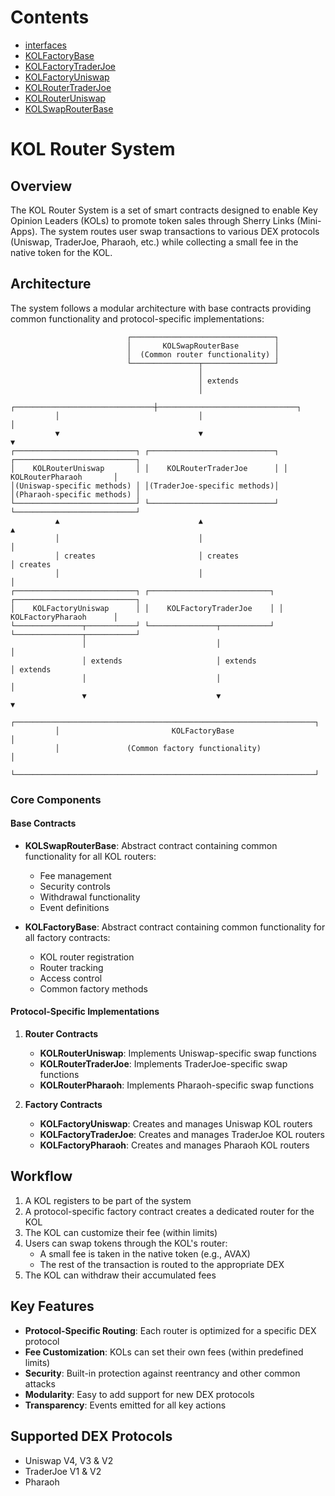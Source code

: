 

# Contents
- [interfaces](/contracts/kol-router/interfaces)
- [KOLFactoryBase](KOLFactoryBase.sol/abstract.KOLFactoryBase.md)
- [KOLFactoryTraderJoe](KOLFactoryTraderJoe.sol/contract.KOLFactoryTraderJoe.md)
- [KOLFactoryUniswap](KOLFactoryUniswap.sol/contract.KOLFactoryUniswap.md)
- [KOLRouterTraderJoe](KOLRouterTraderJoe.sol/contract.KOLRouterTraderJoe.md)
- [KOLRouterUniswap](KOLRouterUniswap.sol/contract.KOLRouterUniswap.md)
- [KOLSwapRouterBase](KOLSwapRouterBase.sol/abstract.KOLSwapRouterBase.md)

# KOL Router System

## Overview
The KOL Router System is a set of smart contracts designed to enable Key Opinion Leaders (KOLs) to promote token sales through Sherry Links (Mini-Apps). The system routes user swap transactions to various DEX protocols (Uniswap, TraderJoe, Pharaoh, etc.) while collecting a small fee in the native token for the KOL.

## Architecture

The system follows a modular architecture with base contracts providing common functionality and protocol-specific implementations:

```
                          ┌────────────────────────────────┐
                          │       KOLSwapRouterBase        │
                          │  (Common router functionality) │
                          └───────────────┬────────────────┘
                                          │
                                          │ extends
                                          │
          ┌───────────────────────────────┼───────────────────────────────┐
          │                               │                               │
          ▼                               ▼                               ▼
┌───────────────────────────┐ ┌────────────────────────────┐ ┌───────────────────────────┐
│    KOLRouterUniswap       │ │    KOLRouterTraderJoe      │ │    KOLRouterPharaoh       │
│(Uniswap-specific methods) │ │(TraderJoe-specific methods)│ │(Pharaoh-specific methods) │
└───────────────────────────┘ └────────────────────────────┘ └───────────────────────────┘
          ▲                               ▲                               ▲
          │                               │                               │
          │ creates                       │ creates                       │ creates
          │                               │                               │
┌───────────────────────────┐ ┌───────────────────────────┐ ┌───────────────────────────┐
│    KOLFactoryUniswap      │ │    KOLFactoryTraderJoe    │ │    KOLFactoryPharaoh      │
└───────────────┬───────────┘ └───────────────┬───────────┘ └───────────────┬───────────┘
                │                             │                             │
                │ extends                     │ extends                     │ extends
                │                             │                             │
                ▼                             ▼                             ▼
          ┌───────────────────────────────────────────────────────────────────┐
          │                         KOLFactoryBase                            │
          │               (Common factory functionality)                      │
          └───────────────────────────────────────────────────────────────────┘
```

### Core Components

#### Base Contracts
- **KOLSwapRouterBase**: Abstract contract containing common functionality for all KOL routers:
  - Fee management
  - Security controls
  - Withdrawal functionality
  - Event definitions

- **KOLFactoryBase**: Abstract contract containing common functionality for all factory contracts:
  - KOL router registration
  - Router tracking
  - Access control
  - Common factory methods

#### Protocol-Specific Implementations

1. **Router Contracts**
   - **KOLRouterUniswap**: Implements Uniswap-specific swap functions
   - **KOLRouterTraderJoe**: Implements TraderJoe-specific swap functions
   - **KOLRouterPharaoh**: Implements Pharaoh-specific swap functions

2. **Factory Contracts**
   - **KOLFactoryUniswap**: Creates and manages Uniswap KOL routers
   - **KOLFactoryTraderJoe**: Creates and manages TraderJoe KOL routers
   - **KOLFactoryPharaoh**: Creates and manages Pharaoh KOL routers

## Workflow

1. A KOL registers to be part of the system
2. A protocol-specific factory contract creates a dedicated router for the KOL
3. The KOL can customize their fee (within limits)
4. Users can swap tokens through the KOL's router:
   - A small fee is taken in the native token (e.g., AVAX)
   - The rest of the transaction is routed to the appropriate DEX
5. The KOL can withdraw their accumulated fees

## Key Features

- **Protocol-Specific Routing**: Each router is optimized for a specific DEX protocol
- **Fee Customization**: KOLs can set their own fees (within predefined limits)
- **Security**: Built-in protection against reentrancy and other common attacks
- **Modularity**: Easy to add support for new DEX protocols
- **Transparency**: Events emitted for all key actions

## Supported DEX Protocols

- Uniswap V4, V3 & V2
- TraderJoe V1 & V2
- Pharaoh